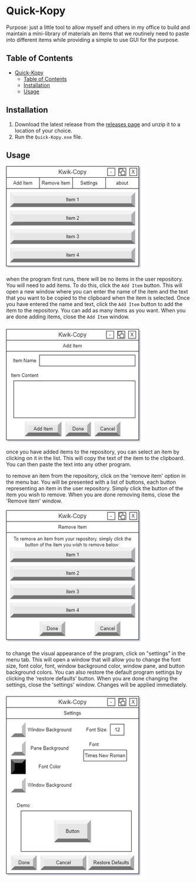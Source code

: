 # Quick-Kopy

Purpose: just a little tool to allow myself and others in my office to build and maintain a mini-library of materials an items that we routinely need to paste into different items while providing a simple to use GUI for the purpose.

## Table of Contents

- [Quick-Kopy](#quick-kopy)
  - [Table of Contents](#table-of-contents)
  - [Installation](#installation)
  - [Usage](#usage)

## Installation

1. Download the latest release from the [releases page](releases.md) and unzip it to a location of your choice.
2. Run the `Quick-Kopy.exe` file.

## Usage

!["Main menu image"](./GFX/main_window.png)

when the program first runs, there will be no items in the user repository. You will need to add items. To do this, click the `Add Item` button. This will open a new window where you can enter the name of the item and the text that you want to be copied to the clipboard when the item is selected. Once you have entered the name and text, click the `Add Item` button to add the item to the repository. You can add as many items as you want. When you are done adding items, close the `Add Item` window.

!["Add item window"](./GFX/add_item.png)

once you have added items to the repository, you can select an item by clicking on it in the list. This will copy the text of the item to the clipboard. You can then paste the text into any other program.

to remove an item from the repository, click on the 'remove item' option in the menu bar. You will be presented with a list of buttons, each button representing an item in the user repository. Simply click the button of the item you wish to remove. When you are done removing items, close the 'Remove item' window.

!["Remove image"](./GFX/remove_item.png)

to change the visual appearance of the program, click on "settings" in the menu tab. This will open a window that will allow you to change the font size, font color, font, window background color, window pane, and button background colors. You can also restore the default program settings by clicking the 'restore defaults' button. When you are done changing the settings, close the 'settings' window. Changes will be applied immediately.

![Settings window](./GFX/settings_item.png)
